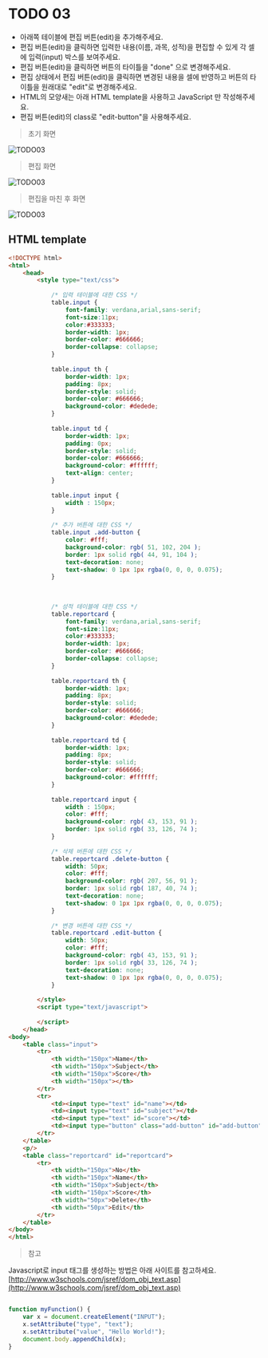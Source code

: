 ﻿TODO 03
========

* 아래쪽 테이블에 편집 버튼(edit)을 추가해주세요.
* 편집 버튼(edit)을 클릭하면 입력한 내용(이름, 과목, 성적)을 편집할 수 있게 각 셀에 입력(input) 박스를 보여주세요.
* 편집 버튼(edit)을 클릭하면 버튼의 타이틀을 "done" 으로 변경해주세요.
* 편집 상태에서 편집 버튼(edit)을 클릭하면 변경된 내용을 셀에 반영하고 버튼의 타이틀을 원래대로 "edit"로 변경해주세요.
* HTML의 모양새는 아래 HTML template을 사용하고 JavaScript 만 작성해주세요.
* 편집 버튼(edit)의 class로 "edit-button"을 사용해주세요.

> 초기 화면

![TODO03](https://github.com/ByungChangYoo/clipsoft/blob/master/javascript/03/todo/images/todo_03.png)


> 편집 화면

![TODO03](https://github.com/ByungChangYoo/clipsoft/blob/master/javascript/03/todo/images/todo_03_edit.png)


> 편집을 마친 후 화면

![TODO03](https://github.com/ByungChangYoo/clipsoft/blob/master/javascript/03/todo/images/todo_03_result.png)

## HTML template

```html
<!DOCTYPE html> 
<html>
	<head>
		<style type="text/css">
		
			/* 입력 테이블에 대한 CSS */
			table.input {
				font-family: verdana,arial,sans-serif;
				font-size:11px;
				color:#333333;
				border-width: 1px;
				border-color: #666666;
				border-collapse: collapse;				
			}
			
			table.input th {
				border-width: 1px;
				padding: 8px;
				border-style: solid;
				border-color: #666666;
				background-color: #dedede;				
			}
			
			table.input td {
				border-width: 1px;
				padding: 0px;
				border-style: solid;
				border-color: #666666;
				background-color: #ffffff;
				text-align: center;
			}	
			
			table.input input {
				width : 150px;
			}	
			
			/* 추가 버튼에 대한 CSS */
			table.input .add-button {
				color: #fff;
				background-color: rgb( 51, 102, 204 );
				border: 1px solid rgb( 44, 91, 104 );	
				text-decoration: none;
				text-shadow: 0 1px 1px rgba(0, 0, 0, 0.075);				
			}
			
			
			
			/* 성적 테이블에 대한 CSS */
			table.reportcard {
				font-family: verdana,arial,sans-serif;
				font-size:11px;
				color:#333333;
				border-width: 1px;
				border-color: #666666;
				border-collapse: collapse;				
			}
			
			table.reportcard th {
				border-width: 1px;
				padding: 8px;
				border-style: solid;
				border-color: #666666;
				background-color: #dedede;				
			}
			
			table.reportcard td {
				border-width: 1px;
				padding: 8px;
				border-style: solid;
				border-color: #666666;
				background-color: #ffffff;
			}
			
			table.reportcard input {
				width : 150px;
				color: #fff;
				background-color: rgb( 43, 153, 91 );
				border: 1px solid rgb( 33, 126, 74 );				
			}	
			
			/* 삭제 버튼에 대한 CSS */
			table.reportcard .delete-button {
				width: 50px;
				color: #fff;
				background-color: rgb( 207, 56, 91 );
				border: 1px solid rgb( 187, 40, 74 );
				text-decoration: none;
				text-shadow: 0 1px 1px rgba(0, 0, 0, 0.075);				
			}			
				
			/* 변경 버튼에 대한 CSS */
			table.reportcard .edit-button {
				width: 50px;
				color: #fff;
				background-color: rgb( 43, 153, 91 );
				border: 1px solid rgb( 33, 126, 74 );
				text-decoration: none;
				text-shadow: 0 1px 1px rgba(0, 0, 0, 0.075);				
			}	
			
		</style>
		<script type="text/javascript">		
						
		</script>
	</head>
<body>               
	<table class="input">
		<tr> 
			<th width="150px">Name</th>
			<th width="150px">Subject</th>
			<th width="150px">Score</th>
			<th width="150px"></th>
		</tr>
		<tr> 
			<td><input type="text" id="name"></td>
			<td><input type="text" id="subject"></td>
			<td><input type="text" id="score"></td>
			<td><input type="button" class="add-button" id="add-button" value="add"></td>
		</tr>		
	</table> 
	<p/>
	<table class="reportcard" id="reportcard">
		<tr> 
			<th width="150px">No</th>
			<th width="150px">Name</th>
			<th width="150px">Subject</th>
			<th width="150px">Score</th>
			<th width="50px">Delete</th>
			<th width="50px">Edit</th>
		</tr>	
	</table>
</body>
</html>
```

> 참고

Javascript로 input 태그를 생성하는 방법은 아래 사이트를 참고하세요. 
[http://www.w3schools.com/jsref/dom_obj_text.asp](http://www.w3schools.com/jsref/dom_obj_text.asp) 


```javascript

function myFunction() {
    var x = document.createElement("INPUT");
    x.setAttribute("type", "text");
    x.setAttribute("value", "Hello World!");
    document.body.appendChild(x);
}

```

